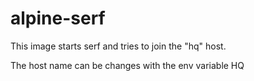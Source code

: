# alpine-serf 

This image starts serf and tries to join the "hq" host.

The host name  can be changes with the env variable HQ



